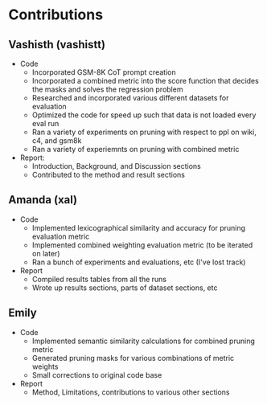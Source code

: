 # Contributions 

## Vashisth (vashistt)
- Code
  - Incorporated GSM-8K CoT prompt creation
  - Incorporated a combined metric into the score function that decides the masks and solves the regression problem
  - Researched and incorporated various different datasets for evaluation 
  - Optimized the code for speed up such that data is not loaded every eval run 
  - Ran a variety of experiments on pruning with respect to ppl on wiki, c4, and gsm8k
  - Ran a variety of experiemnts on pruning with combined metric 
-  Report:
   - Introduction, Background, and Discussion sections
   - Contributed to the method and result sections

## Amanda (xal)
- Code
  - Implemented lexicographical similarity and accuracy for pruning evaluation metric
  - Implemented combined weighting evaluation metric (to be iterated on later)
  - Ran a bunch of experiments and evaluations, etc (I've lost track)
- Report
  - Compiled results tables from all the runs
  - Wrote up results sections, parts of dataset sections, etc

## Emily
- Code
  - Implemented semantic similarity calculations for combined pruning metric
  - Generated pruning masks for various combinations of metric weights
  - Small corrections to original code base
- Report
  - Method, Limitations, contributions to various other sections
